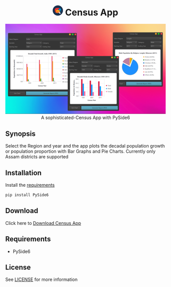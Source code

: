 
<h1 align='center'> <img width=32 src='icon.png'> Census App</h1>
<p align='center'>
    <img src='../../_img/census_app.PNG'><br>
    A sophisticated-Census App with PySide6
</p>

## Synopsis

Select the Region and year and the app plots the decadal population growth or population proportion with Bar Graphs and Pie Charts. Currently only Assam districts are supported

## Installation

Install the [requirements](#requirements)
```bash
pip install PySide6
```

## Download

Click here to [Download Census App](https://downgit.github.io/#/home?url=https://github.com/besnoi/pyapps/tree/main/src/Census%20App)

## Requirements
- PySide6

## License

See [LICENSE](https://github.com/besnoi/pyApps/blob/main/LICENSE) for more information
